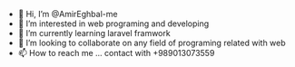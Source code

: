 - 👋 Hi, I’m @AmirEghbal-me
- 👀 I’m interested in web programing and developing
- 🌱 I’m currently learning laravel framwork
- 💞️ I’m looking to collaborate on any field of programing related with web
- 📫 How to reach me ... contact with +989013073559

<!---
AmirEghbal-me/AmirEghbal-me is a ✨ special ✨ repository because its `README.md` (this file) appears on your GitHub profile.
You can click the Preview link to take a look at your changes.
--->
